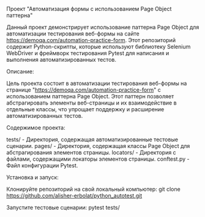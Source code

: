 Проект "Автоматизация формы с использованием Page Object паттерна"

Данный проект демонстрирует использование паттерна Page Object для автоматизации тестирования веб-формы на сайте https://demoqa.com/automation-practice-form. Этот репозиторий содержит Python-скрипты, которые используют библиотеку Selenium WebDriver и фреймворк тестирования Pytest для написания и выполнения автоматизированных тестов.

Описание:

Цель проекта состоит в автоматизации тестирования веб-формы на странице "https://demoqa.com/automation-practice-form" с использованием паттерна Page Object. Этот паттерн позволяет абстрагировать элементы веб-страницы и их взаимодействие в отдельные классы, что упрощает поддержку и расширение автоматизированных тестов.

Содержимое проекта:

tests/ - Директория, содержащая автоматизированные тестовые сценарии.
pages/ - Директория, содержащая классы Page Object для абстрагирования элементов страницы.
locators/ - Директория с файлами, содержащими локаторы элементов страницы.
conftest.py - Файл конфигурации Pytest.

Установка и запуск:

Клонируйте репозиторий на свой локальный компьютер:
git clone https://github.com/alisher-erbolat/python_autotest.git

Запустите тестовые сценарии:
pytest tests/
